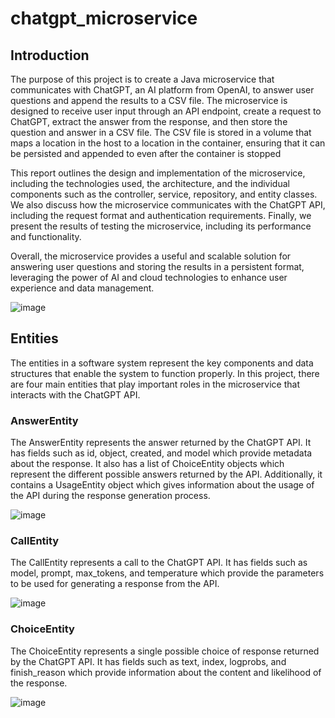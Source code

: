 # chatgpt_microservice
## Introduction

The purpose of this project is to create a Java microservice that communicates with ChatGPT, an AI platform from OpenAI, to answer user questions and append the results to a CSV file. The microservice is designed to receive user input through an API endpoint, create a request to ChatGPT, extract the answer from the response, and then store the question and answer in a CSV file. The CSV file is stored in a volume that maps a location in the host to a location in the container, ensuring that it can be persisted and appended to even after the container is stopped

This report outlines the design and implementation of the microservice, including the technologies used, the architecture, and the individual components such as the controller, service, repository, and entity classes. We also discuss how the microservice communicates with the ChatGPT API, including the request format and authentication requirements. Finally, we present the results of testing the microservice, including its performance and functionality.

Overall, the microservice provides a useful and scalable solution for answering user questions and storing the results in a persistent format, leveraging the power of AI and cloud technologies to enhance user experience and data management.

![image](https://user-images.githubusercontent.com/80216049/221702998-537cdd01-34a5-4153-8345-dd5110539baf.png)

## Entities 

The entities in a software system represent the key components and data structures that enable the system to function properly. In this project, there are four main entities that play important roles in the microservice that interacts with the ChatGPT API.

### AnswerEntity

The AnswerEntity represents the answer returned by the ChatGPT API. It has fields such as id, object, created, and model which provide metadata about the response. It also has a list of ChoiceEntity objects which represent the different possible answers returned by the API. Additionally, it contains a UsageEntity object which gives information about the usage of the API during the response generation process.

![image](https://user-images.githubusercontent.com/80216049/221704070-35a26ac6-7c0d-4fc0-99fb-243c8fd1bd1a.png)

### CallEntity

The CallEntity represents a call to the ChatGPT API. It has fields such as model, prompt, max_tokens, and temperature which provide the parameters to be used for generating a response from the API.

![image](https://user-images.githubusercontent.com/80216049/221704548-4bb8fc7f-c068-49dc-863b-f85e108e6cd5.png)

### ChoiceEntity

The ChoiceEntity represents a single possible choice of response returned by the ChatGPT API. It has fields such as text, index, logprobs, and finish_reason which provide information about the content and likelihood of the response.

![image](https://user-images.githubusercontent.com/80216049/221704913-f2026d3f-735b-432c-9aa2-41d7521746c7.png)

